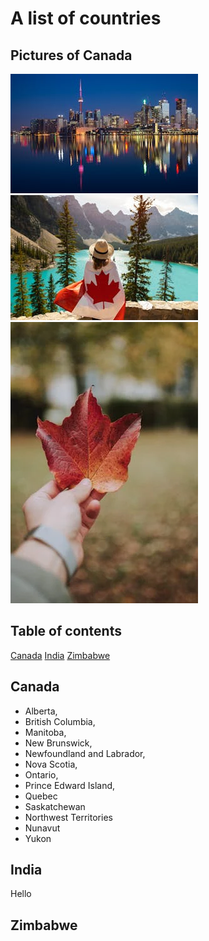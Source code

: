 # A list of countries

## Pictures of Canada

![canadaFlag](./countries/2bl7iend.bmp)
![canadaFlag](./countries/rkf4xp0c.bmp)
![canadaFlag](./countries/sbef08ue.bmp)
## Table of contents

[Canada](#canada)
[India](#india)
[Zimbabwe](#Zimbabwe)

## Canada

- Alberta,
- British Columbia,
- Manitoba,
- New Brunswick,
- Newfoundland and Labrador,
- Nova Scotia,
- Ontario,
- Prince Edward Island,
- Quebec
- Saskatchewan
- Northwest Territories
- Nunavut
- Yukon

## India

Hello

## Zimbabwe
